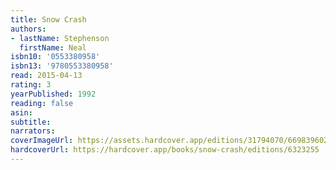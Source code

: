 ```yaml
---
title: Snow Crash
authors:
- lastName: Stephenson
  firstName: Neal
isbn10: '0553380958'
isbn13: '9780553380958'
read: 2015-04-13
rating: 3
yearPublished: 1992
reading: false
asin:
subtitle:
narrators:
coverImageUrl: https://assets.hardcover.app/editions/31794070/6698396023409903.jpg
hardcoverUrl: https://hardcover.app/books/snow-crash/editions/6323255
---
```

